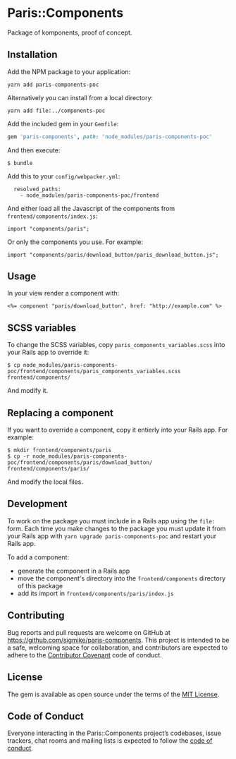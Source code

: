 # Paris::Components

Package of komponents, proof of concept.

## Installation

Add the NPM package to your application:

```shell
yarn add paris-components-poc
```

Alternatively you can install from a local directory:

```shell
yarn add file:../components-poc
```

Add the included gem in your `Gemfile`:

```ruby
gem 'paris-components', path: 'node_modules/paris-components-poc'
```

And then execute:

    $ bundle

Add this to your `config/webpacker.yml`:

```
  resolved_paths:
    - node_modules/paris-components-poc/frontend
```

And either load all the Javascript of the components from `frontend/components/index.js`:

    import "components/paris";

Or only the components you use. For example:

    import "components/paris/download_button/paris_download_button.js";

## Usage

In your view render a component with:

    <%= component "paris/download_button", href: "http://example.com" %>

## SCSS variables

To change the SCSS variables, copy `paris_components_variables.scss` into your Rails app to override it:

    $ cp node_modules/paris-components-poc/frontend/components/paris_components_variables.scss frontend/components/

And modify it.

## Replacing a component

If you want to override a component, copy it entierly into your Rails app. For example:

    $ mkdir frontend/components/paris
    $ cp -r node_modules/paris-components-poc/frontend/components/paris/download_button/ frontend/components/paris/

And modify the local files.

## Development

To work on the package you must include in a Rails app using the `file:` form. Each time you make changes to the package you must update it from your Rails app with `yarn upgrade paris-components-poc` and restart your Rails app.


To add a component:

* generate the component in a Rails app
* move the component's directory into the `frontend/components` directory of this package
* add its import in `frontend/components/paris/index.js`

## Contributing

Bug reports and pull requests are welcome on GitHub at https://github.com/sigmike/paris-components. This project is intended to be a safe, welcoming space for collaboration, and contributors are expected to adhere to the [Contributor Covenant](http://contributor-covenant.org) code of conduct.

## License

The gem is available as open source under the terms of the [MIT License](https://opensource.org/licenses/MIT).

## Code of Conduct

Everyone interacting in the Paris::Components project’s codebases, issue trackers, chat rooms and mailing lists is expected to follow the [code of conduct](https://github.com/sigmike/paris-components/blob/master/CODE_OF_CONDUCT.md).
